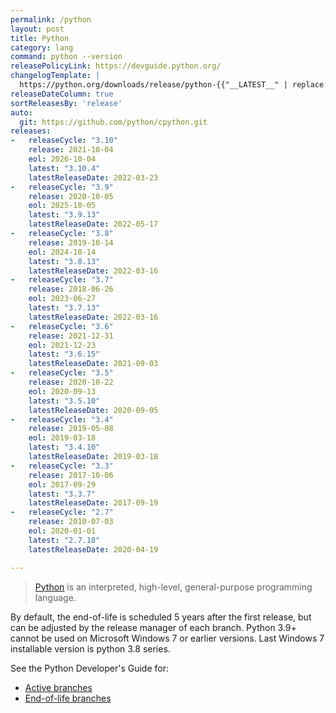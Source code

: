 ```yaml
---
permalink: /python
layout: post
title: Python
category: lang
command: python --version
releasePolicyLink: https://devguide.python.org/
changelogTemplate: |
  https://python.org/downloads/release/python-{{"__LATEST__" | replace:'.',''}}/
releaseDateColumn: true
sortReleasesBy: 'release'
auto:
  git: https://github.com/python/cpython.git
releases:
-   releaseCycle: "3.10"
    release: 2021-10-04
    eol: 2026-10-04
    latest: "3.10.4"
    latestReleaseDate: 2022-03-23
-   releaseCycle: "3.9"
    release: 2020-10-05
    eol: 2025-10-05
    latest: "3.9.13"
    latestReleaseDate: 2022-05-17
-   releaseCycle: "3.8"
    release: 2019-10-14
    eol: 2024-10-14
    latest: "3.8.13"
    latestReleaseDate: 2022-03-16
-   releaseCycle: "3.7"
    release: 2018-06-26
    eol: 2023-06-27
    latest: "3.7.13"
    latestReleaseDate: 2022-03-16
-   releaseCycle: "3.6"
    release: 2021-12-31
    eol: 2021-12-23
    latest: "3.6.15"
    latestReleaseDate: 2021-09-03
-   releaseCycle: "3.5"
    release: 2020-10-22
    eol: 2020-09-13
    latest: "3.5.10"
    latestReleaseDate: 2020-09-05
-   releaseCycle: "3.4"
    release: 2019-05-08
    eol: 2019-03-18
    latest: "3.4.10"
    latestReleaseDate: 2019-03-18
-   releaseCycle: "3.3"
    release: 2017-10-06
    eol: 2017-09-29
    latest: "3.3.7"
    latestReleaseDate: 2017-09-19
-   releaseCycle: "2.7"
    release: 2010-07-03
    eol: 2020-01-01
    latest: "2.7.18"
    latestReleaseDate: 2020-04-19

---
```


> [Python](https://www.python.org/) is an interpreted, high-level, general-purpose programming language.

By default, the end-of-life is scheduled 5 years after the first release, but can be adjusted by the release manager of each branch.
Python 3.9+ cannot be used on Microsoft Windows 7 or earlier versions. Last Windows 7 installable version is python 3.8 series.

See the Python Developer's Guide for:

* [Active branches](https://devguide.python.org/#status-of-python-branches)
* [End-of-life branches](https://devguide.python.org/devcycle/#end-of-life-branches)
